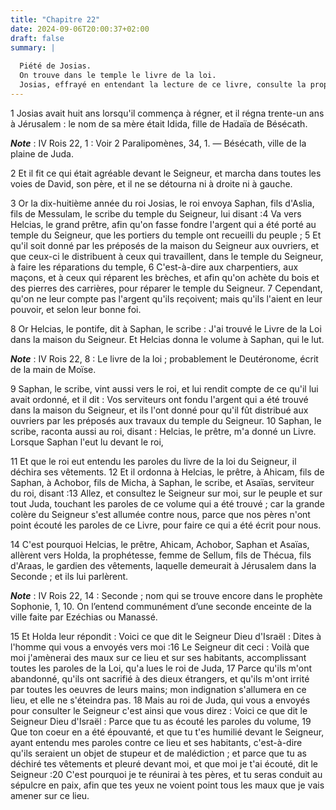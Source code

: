 ```yaml
---
title: "Chapitre 22"
date: 2024-09-06T20:00:37+02:00
draft: false
summary: |
  
  Piété de Josias.
  On trouve dans le temple le livre de la loi.
  Josias, effrayé en entendant la lecture de ce livre, consulte la prophétesse Holda.
---
```



1 Josias avait huit ans lorsqu'il commença à régner, et il régna trente-un ans à Jérusalem : le nom de sa mère était Idida, fille de Hadaïa de Bésécath.

***Note*** :  IV Rois 22, 1 : Voir 2 Paralipomènes, 34, 1. ― Bésécath, ville de la plaine de Juda.

2 Et il fit ce qui était agréable devant le Seigneur, et marcha dans toutes les voies de David, son père, et il ne se détourna ni à droite ni à gauche.


3 Or la dix-huitième année du roi Josias, le roi envoya Saphan, fils d'Aslia, fils de Messulam, le scribe du temple du Seigneur, lui disant :4 Va vers Helcias, le grand prêtre, afin qu'on fasse fondre l'argent qui a été porté au temple du Seigneur, que les portiers du temple ont recueilli du peuple ; 5 Et qu'il soit donné par les préposés de la maison du Seigneur aux ouvriers, et que ceux-ci le distribuent à ceux qui travaillent, dans le temple du Seigneur, à faire les réparations du temple, 6 C'est-à-dire aux charpentiers, aux maçons, et à ceux qui réparent les brèches, et afin qu'on achète du bois et des pierres des carrières, pour réparer le temple du Seigneur. 7 Cependant, qu'on ne leur compte pas l'argent qu'ils reçoivent; mais qu'ils l'aient en leur pouvoir, et selon leur bonne foi.


8 Or Helcias, le pontife, dit à Saphan, le scribe : J'ai trouvé le Livre de la Loi dans la maison du Seigneur. Et Helcias donna le volume à Saphan, qui le lut.

***Note*** :  IV Rois 22, 8 : Le livre de la loi ; probablement le Deutéronome, écrit de la main de Moïse.

9 Saphan, le scribe, vint aussi vers le roi, et lui rendit compte de ce qu'il lui avait ordonné, et il dit : Vos serviteurs ont fondu l'argent qui a été trouvé dans la maison du Seigneur, et ils l'ont donné pour qu'il fût distribué aux ouvriers par les préposés aux travaux du temple du Seigneur. 10 Saphan, le scribe, raconta aussi au roi, disant : Helcias, le prêtre, m'a donné un Livre. Lorsque Saphan l'eut lu devant le roi,


11 Et que le roi eut entendu les paroles du livre de la loi du Seigneur, il déchira ses vêtements. 12 Et il ordonna à Helcias, le prêtre, à Ahicam, fils de Saphan, à Achobor, fils de Micha, à Saphan, le scribe, et Asaïas, serviteur du roi, disant :13 Allez, et consultez le Seigneur sur moi, sur le peuple et sur tout Juda, touchant les paroles de ce volume qui a été trouvé ; car la grande colère du Seigneur s'est allumée contre nous, parce que nos pères n'ont point écouté les paroles de ce Livre, pour faire ce qui a été écrit pour nous.


14 C'est pourquoi Helcias, le prêtre, Ahicam, Achobor, Saphan et Asaïas, allèrent vers Holda, la prophétesse, femme de Sellum, fils de Thécua, fils d'Araas, le gardien des vêtements, laquelle demeurait à Jérusalem dans la Seconde ; et ils lui parlèrent.

***Note*** :  IV Rois 22, 14 : Seconde ; nom qui se trouve encore dans le prophète Sophonie, 1, 10. On l’entend communément d’une seconde enceinte de la ville faite par Ezéchias ou Manassé.

15 Et Holda leur répondit : Voici ce que dit le Seigneur Dieu d'Israël : Dites à l'homme qui vous a envoyés vers moi :16 Le Seigneur dit ceci : Voilà que moi j'amènerai des maux sur ce lieu et sur ses habitants, accomplissant toutes les paroles de la Loi, qu'a lues le roi de Juda, 17 Parce qu'ils m'ont abandonné, qu'ils ont sacrifié à des dieux étrangers, et qu'ils m'ont irrité par toutes les oeuvres de leurs mains; mon indignation s'allumera en ce lieu, et elle ne s'éteindra pas. 18 Mais au roi de Juda, qui vous a envoyés pour consulter le Seigneur c'est ainsi que vous direz : Voici ce que dit le Seigneur Dieu d'Israël : Parce que tu as écouté les paroles du volume, 19 Que ton coeur en a été épouvanté, et que tu t'es humilié devant le Seigneur, ayant entendu mes paroles contre ce lieu et ses habitants, c'est-à-dire qu'ils seraient un objet de stupeur et de malédiction ; et parce que tu as déchiré tes vêtements et pleuré devant moi, et que moi je t'ai écouté, dit le Seigneur :20 C'est pourquoi je te réunirai à
tes pères, et tu seras conduit au sépulcre en paix, afin que tes yeux ne voient point tous les maux que je vais amener sur ce lieu.

